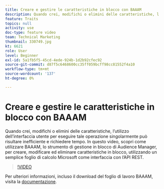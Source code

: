 ```yaml
---
title: Creare e gestire le caratteristiche in blocco con BAAAM
description: Quando crei, modifichi o elimini delle caratteristiche, l’utilizzo dell’interfaccia utente per eseguire tale operazione singolarmente può risultare inefficiente e richiedere tempo. In questo video, scopri come utilizzare BAAAM, lo strumento di gestione in blocco di Audience Manager, per creare, modificare ed eliminare caratteristiche in blocco, utilizzando un semplice foglio di calcolo Microsoft come interfaccia con l’API REST.
feature: Traits
topics: null
activity: use
doc-type: feature video
team: Technical Marketing
thumbnail: 330749.jpg
kt: 6621
role: User
level: Beginner
exl-id: 5a1fb5f5-45cd-4ede-924b-1d2b92cfec92
source-git-commit: d87f5c6468600cc35ff059bcff98cc81552f4a10
workflow-type: tm+mt
source-wordcount: '137'
ht-degree: 0%

---
```


# Creare e gestire le caratteristiche in blocco con BAAAM

Quando crei, modifichi o elimini delle caratteristiche, l’utilizzo dell’interfaccia utente per eseguire tale operazione singolarmente può risultare inefficiente e richiedere tempo. In questo video, scopri come utilizzare BAAAM, lo strumento di gestione in blocco di Audience Manager, per creare, modificare ed eliminare caratteristiche in blocco, utilizzando un semplice foglio di calcolo Microsoft come interfaccia con l’API REST.

>[!VIDEO](https://video.tv.adobe.com/v/330749/?quality=12&learn=on)

Per ulteriori informazioni, incluso il download del foglio di lavoro BAAAM, visita la [documentazione](https://experienceleague.adobe.com/docs/audience-manager/user-guide/reference/bulk-management-tools/bulk-management-intro.html?lang=en#reference).
